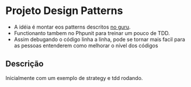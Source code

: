 # Projeto Design Patterns

- A idéia é montar eos patterns descritos [no guru](https://refactoring.guru/pt-br/design-patterns/catalog).
- Functionanto tambem no Phpunit para treinar um pouco de TDD.
- Assim debugando o código linha a linha, pode se tornar mais facil para as pessoas entenderem como melhorar o nível dos códigos


## Descrição

Inicialmente com um exemplo de strategy e tdd rodando.